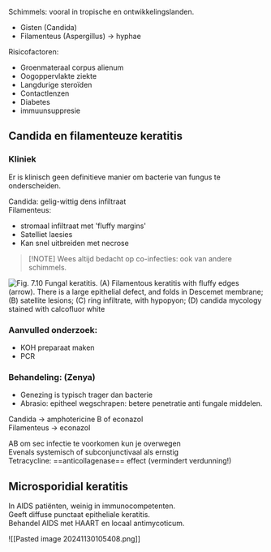 Schimmels: vooral in tropische en ontwikkelingslanden.
- Gisten (Candida)
- Filamenteus (Aspergillus) -> hyphae

Risicofactoren:
- Groenmateraal corpus alienum
- Oogoppervlakte ziekte
- Langdurige steroïden
- Contactlenzen
- Diabetes
- immuunsuppresie

## Candida en filamenteuze keratitis
### Kliniek
Er is klinisch geen definitieve manier om bacterie van fungus te onderscheiden.
 
Candida: gelig-wittig dens infiltraat  
Filamenteus:
- stromaal infiltraat met 'fluffy margins'
- Satelliet laesies
- Kan snel uitbreiden met necrose
> [!NOTE] Wees altijd bedacht op co-infecties: ook van andere schimmels.

![Fig. 7.10 Fungal keratitis. (A) Filamentous keratitis with fluffy edges (arrow). There is a large epithelial defect, and folds in Descemet membrane; (B) satellite lesions; (C) ring infiltrate, with hypopyon; (D) candida mycology stained with calcofluor white ](Exported%20image%2020241130080522-0.png)  
 
### Aanvulled onderzoek:

- KOH preparaat maken
- PCR
 
### Behandeling: (Zenya)

- Genezing is typisch trager dan bacterie
- Abrasio: epitheel wegschrapen: betere penetratie anti fungale middelen.

Candida -> amphotericine B of econazol  
Filamenteus -> econazol
 
AB om sec infectie te voorkomen kun je overwegen  
Evenals systemisch of subconjunctivaal als ernstig  
Tetracycline: ==anticollagenase== effect (vermindert verdunning!)

## Microsporidial keratitis
In AIDS patiënten, weinig in immunocompetenten.  
Geeft diffuse punctaat epitheliale keratitis.  
Behandel AIDS met HAART en locaal antimycoticum.

![[Pasted image 20241130105408.png]]